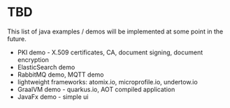 # TBD
This list of java examples / demos will be implemented at some point in the future.

* PKI demo - X.509 certificates, CA, document signing, document encryption
* ElasticSearch demo
* RabbitMQ demo, MQTT demo
* lightweight frameworks: atomix.io, microprofile.io, undertow.io 
* GraalVM demo - quarkus.io, AOT compiled application
* JavaFx demo - simple ui 

